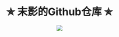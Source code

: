 <h1 align="center"> ✯ 末影的Github仓库 ✯ </h1>
<div align=center>
<img src=https://github-readme-stats.vercel.app/api?username=Endmoying&show_icons=true&theme=transparent>
</div>
